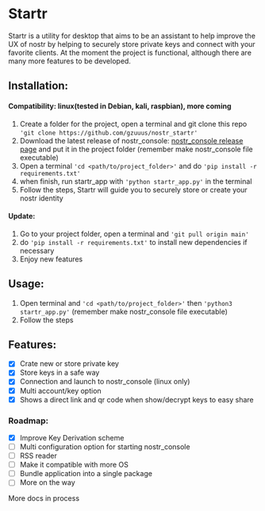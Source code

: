 
# Startr

Startr is a utility for desktop that aims to be an assistant to help improve the UX of nostr by helping to securely store private keys and connect with your favorite clients.
At the moment the project is functional, although there are many more features to be developed.

## Installation:
#### Compatibility: linux(tested in Debian, kali, raspbian), more coming
1. Create a folder for the project, open a terminal and git clone this repo `'git clone https://github.com/gzuuus/nostr_startr'`
2. Download the latest release of nostr_console: [nostr_console release page](https://github.com/vishalxl/nostr_console/releases/) and put it in the project folder (remember make nostr_console file executable)
3. Open a terminal `'cd <path/to/project_folder>'` and do `'pip install -r requirements.txt'`
4. when finish, run startr_app with `'python startr_app.py'` in the terminal
5. Follow the steps, Startr will guide you to securely store or create your nostr identity
#### Update:
1. Go to your project folder, open a terminal and `'git pull origin main'`
2. do `'pip install -r requirements.txt'` to install new dependencies if necessary
3. Enjoy new features

## Usage:
1. Open terminal and `'cd <path/to/project_folder>'` then `'python3 startr_app.py'` (remember make nostr_console file executable)
2. Follow the steps

## Features:
 - [x] Crate new or store private key
 - [x] Store keys in a safe way
 - [x] Connection and launch to nostr_console (linux only)
 - [x] Multi account/key option
 - [x] Shows a direct link and qr code when show/decrypt keys to easy share
### Roadmap:
 - [x] Improve Key Derivation scheme 
 - [ ] Multi configuration option for starting nostr_console
 - [ ] RSS reader
 - [ ] Make it compatible with more OS
 - [ ] Bundle application into a single package
 - [ ] More on the way

More docs in process
